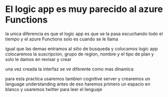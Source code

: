 # El logic app es muy parecido al azure Functions

la unica diferencia es que el logic app es que se la pasa escuchando todo el tiempo y el azure Functions solo es cuando se le llama 

igual que las demas entramos al sitio de busqueda y colocamos logic app
colocaremos la suscripcion, grupo de region, nombre y el tipo de plan y solo le damos en revisar y crear
 
 una vez creada la interfaz se ve diferente como mas dinamica 

 para esta practica usaremos tambien cognitive server y crearemos un language understanding
 antes de eso haremos primero un espacio en blanco y usaremos twitter para leer el lenguaje 